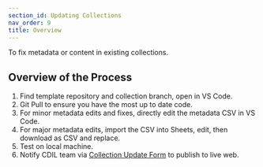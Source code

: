 ```yaml
---
section_id: Updating Collections
nav_order: 9
title: Overview
---
```


To fix metadata or content in existing collections.

## Overview of the Process

1. Find template repository and collection branch, open in VS Code.
2. Git Pull to ensure you have the most up to date code.
3. For minor metadata edits and fixes, directly edit the metadata CSV in VS Code. 
4. For major metadata edits, import the CSV into Sheets, edit, then download as CSV and replace. 
5. Test on local machine.
6. Notify CDIL team via [Collection Update Form](https://uidaho.co1.qualtrics.com/jfe/form/SV_eRuiZXzEVFKGGF0) to publish to live web.

